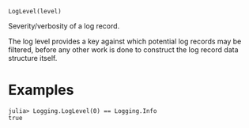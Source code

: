 ```
LogLevel(level)
```

Severity/verbosity of a log record.

The log level provides a key against which potential log records may be filtered, before any other work is done to construct the log record data structure itself.

# Examples

```julia-repl
julia> Logging.LogLevel(0) == Logging.Info
true
```
